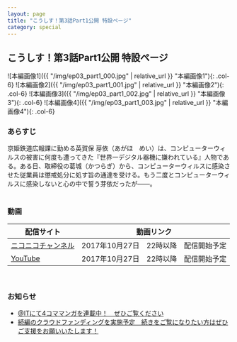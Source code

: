 ```yaml
---
layout: page
title: "こうしす！第3話Part1公開 特設ページ"
category: special
---
```


## こうしす！第3話Part1公開 特設ページ

<div class="row" markdown="1">
 ![本編画像1]({{ "/img/ep03_part1_000.jpg" | relative_url }} "本編画像1"){: .col-6}
 ![本編画像2]({{ "/img/ep03_part1_001.jpg" | relative_url }} "本編画像2"){: .col-6}
 ![本編画像3]({{ "/img/ep03_part1_002.jpg" | relative_url }} "本編画像3"){: .col-6}
 ![本編画像4]({{ "/img/ep03_part1_003.jpg" | relative_url }} "本編画像4"){: .col-6}
</div>

### あらすじ

京姫鉄道広報課に勤める英賀保 芽依（あがほ　めい）は、コンピューターウィルスの被害に何度も遭ってきた『世界一デジタル器機に嫌われている』人物である。ある日、取締役の葛城（かつらぎ）から、コンピューターウィルスに感染させた従業員は懲戒処分に処す旨の通達を受ける。もう二度とコンピューターウィルスに感染しないと心の中で誓う芽依だったが――。
<br />
<br />

### 動画
<div>
    <table class="table-common">
        <thead>
            <tr>
                <th>配信サイト</th>
                <th>動画リンク</th>
            </tr>
        </thead>
        <tbody>
            <tr>
                <td><a href="http://ch.nicovideo.jp/kosys">ニコニコチャンネル</a></td>
                <td>2017年10月27日　22時以降　配信開始予定</td>
            </tr>
            <tr>
                <td><a href="https://youtube.com/c/OPAPJP">YouTube</a></td>
                <td>2017年10月27日　22時以降　配信開始予定</td>
            </tr>
        </tbody>
    </table>
</div>
<br />

### お知らせ

* [@ITにて4コママンガを連載中！　ぜひご覧ください](http://www.atmarkit.co.jp/ait/series/7144/)
* [続編のクラウドファンディングを実施予定　続きをご覧になりたい方はぜひご支援をお願いいたします！](https://readyfor.jp/projects/kosys-ep03-part2)


